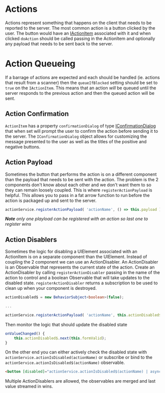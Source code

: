 # Actions

Actions represent something that happens on the client that needs to be reported to the server. The most common action is a button clicked by the user. The button would have an [IActionItem](action-item.interface.ts) associated with it and when clicked `doAction` should be called passing in the ActionItem and optionally any payload that needs to be sent back to the server.

# Action Queueing

If a barrage of actions are expected and each should be handled (ie. actions that result from a scanner) then the `queueIfBlocked` setting should be set to `true` on the `IActionItem`.  This means that
an action *will* be queued until the server responds to the previous action and then the queued action will be sent.

## Action Confirmation

`ActionItem` has a property `confirmationDialog` of type [IConfirmationDialog](confirmation-dialog.interface.ts) that when set will prompt the user to confirm the action before sending it to the server. The `IConfirmationDialog` object allows for customizing the message presented to the user as well as the titles of the positive and negative buttons.

## Action Payload

Sometimes the button that performs the action is on a different component than the payload that needs to be sent with the action. The problem is the 2 components don't know about each other and we don't want them to so they can remain loosely coupled. This is where `registerActionPayload` is helpful. This allows you to pass in a fat arrow function to run before the action is packaged up and sent to the server.

```typescript
actionService.registerActionPayload( 'actionName', () => this.payload );
```

_**Note** only one playload can be registered with an action so last one to register wins_

## Action Disablers

Sometimes the logic for disabling a UIElement associated with an ActionItem is on a separate component than the UIElement. Instead of coupling the 2 component we can use an ActionDisabler. An ActionDisabler is an Observable that represents the current state of the action. Create an ActionDisabler by calling `registerActionDisabler` passing in the name of the action to control and a boolean Observable that will take updates to the disabled state. `registerActionDisabler` returns a subscription to be used to clean up when your component is destroyed.

```typescript
actionDisabled$ = new BehaviorSubject<boolean>(false);

...

actionService.registerActionPayload( 'actionName', this.actionDisabled$ );
```

Then monitor the logic that should update the disabled state

```typescript
onValueChanged() {
    this.actionDisabled$.next(this.formValid);
}
```

On the other end you can either actively check the disabled state with `actionService.actionIsDisabled(actionName)` or subscribe or bind to the `actionService.actionIsDisabled$(actionName)` observable.

```html
<button [disabled]="actionService.actionIsDisabled$(actionName) | async" >
```

Multiple ActionDisablers are allowed, the observables are merged and last value streamed in wins.
